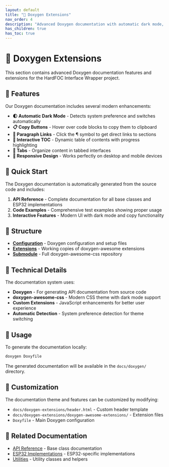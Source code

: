 ```yaml
---
layout: default
title: "📖 Doxygen Extensions"
nav_order: 4
description: "Advanced Doxygen documentation with automatic dark mode, interactive features, and modern styling"
has_children: true
has_toc: true
---
```


# 📖 Doxygen Extensions

This section contains advanced Doxygen documentation features and extensions for the 
HardFOC Interface Wrapper project.

## 🌟 Features

Our Doxygen documentation includes several modern enhancements:

- **🌓 Automatic Dark Mode** - Detects system preference and switches automatically
- **📋 Copy Buttons** - Hover over code blocks to copy them to clipboard
- **🔗 Paragraph Links** - Click the ¶ symbol to get direct links to sections
- **📑 Interactive TOC** - Dynamic table of contents with progress highlighting
- **📑 Tabs** - Organize content in tabbed interfaces
- **📱 Responsive Design** - Works perfectly on desktop and mobile devices

## 🚀 Quick Start

The Doxygen documentation is automatically generated from the source code and includes:

1. **API Reference** - Complete documentation for all base classes and ESP32 implementations
2. **Code Examples** - Comprehensive test examples showing proper usage
3. **Interactive Features** - Modern UI with dark mode and copy functionality

## 📁 Structure

- **[Configuration](doxygen-extensions/)** - Doxygen configuration and setup files
- **[Extensions](doxygen-extensions/doxygen-awesome-extensions/)** - Working copies of 
  doxygen-awesome extensions
- **[Submodule](doxygen-extensions/doxygen-awesome-css/)** - Full doxygen-awesome-css repository

## 🔧 Technical Details

The documentation system uses:

- **Doxygen** - For generating API documentation from source code
- **doxygen-awesome-css** - Modern CSS theme with dark mode support
- **Custom Extensions** - JavaScript enhancements for better user experience
- **Automatic Detection** - System preference detection for theme switching

## 📖 Usage

To generate the documentation locally:

```bash
doxygen Doxyfile
```

The generated documentation will be available in the `docs/doxygen/` directory.

## 🎨 Customization

The documentation theme and features can be customized by modifying:

- `docs/doxygen-extensions/header.html` - Custom header template
- `docs/doxygen-extensions/doxygen-awesome-extensions/` - Extension files
- `Doxyfile` - Main Doxygen configuration

## 🔗 Related Documentation

- [API Reference](api/) - Base class documentation
- [ESP32 Implementations](esp_api/) - ESP32-specific implementations
- [Utilities](utils/) - Utility classes and helpers
